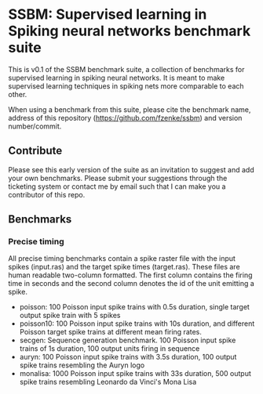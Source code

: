 # SSBM: Supervised learning in Spiking neural networks benchmark suite

This is v0.1 of the SSBM benchmark suite, a collection of benchmarks for
supervised learning in spiking neural networks. It is meant to make supervised
learning techniques in spiking nets more comparable to each other.

When using a benchmark from this suite, please cite the benchmark name, address
of this repository (https://github.com/fzenke/ssbm) and version number/commit.


## Contribute 

Please see this early version of the suite as an invitation to suggest and add
your own benchmarks. Please submit your suggestions through the ticketing
system or contact me by email such that I can make you a contributor of this 
repo.


## Benchmarks 

### Precise timing 

All precise timing benchmarks contain a spike raster file with the input spikes
(input.ras) and the target spike times (target.ras). These files are human
readable two-column formatted. The first column contains the firing time in
seconds and the second column denotes the id of the unit emitting a spike.

* poisson: 100 Poisson input spike trains with 0.5s duration, single target
  output spike train with 5 spikes
* poisson10: 100 Poisson input spike trains with 10s duration, and different
  Poisson target spike trains at different mean firing rates.
* secgen: Sequence generation benchmark. 100 Poisson input spike trains of 1s
  duration, 100 output units firing in sequence
* auryn: 100 Poisson input spike trains with 3.5s duration, 100 output spike
  trains resembling the Auryn logo
* monalisa: 1000 Poisson input spike trains with 33s duration, 500 output spike
  trains resembling Leonardo da Vinci's Mona Lisa
